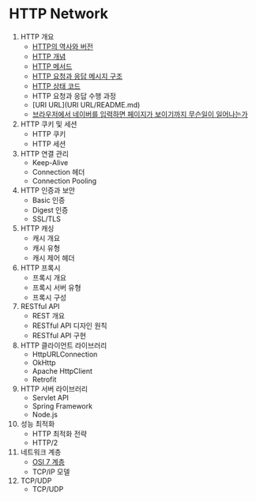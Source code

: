 # HTTP Network

1. HTTP 개요
   - [HTTP의 역사와 버전](HTTP의%20역사와%20버전/README.md)
   - [HTTP 개념](HTTP개념/README.md)
   - [HTTP 메서드](HTTP%20메서드/README.md)
   - [HTTP 요청과 응답 메시지 구조](HTTP%20요청과%20응답%20메시지%20구조/README.md)
   - [HTTP 상태 코드](HTTP%20상태%20코드/README.md)
   - HTTP 요청과 응답 수행 과정
   - [URI URL](URI URL/README.md)
   - [브라우저에서 네이버를 입력하면 페이지가 보이기까지 무슨일이 일어나는가](HTTP요청및응답과정/README.md)
2. HTTP 쿠키 및 세션
   - HTTP 쿠키
   - HTTP 세션
3. HTTP 연결 관리
   - Keep-Alive
   - Connection 헤더
   - Connection Pooling
4. HTTP 인증과 보안
   - Basic 인증
   - Digest 인증
   - SSL/TLS
5. HTTP 캐싱
   - 캐시 개요
   - 캐시 유형
   - 캐시 제어 헤더
6. HTTP 프록시
   - 프록시 개요
   - 프록시 서버 유형
   - 프록시 구성
7. RESTful API
   - REST 개요
   - RESTful API 디자인 원칙
   - RESTful API 구현
8. HTTP 클라이언트 라이브러리
   - HttpURLConnection
   - OkHttp
   - Apache HttpClient
   - Retrofit
9. HTTP 서버 라이브러리
   - Servlet API
   - Spring Framework
   - Node.js
10. 성능 최적화
    - HTTP 최적화 전략
    - HTTP/2
11. 네트워크 계층
    - [OSI 7 계층](OSI%207%20계층/README.md)
    - TCP/IP 모델
12. TCP/UDP
    - TCP/UDP
